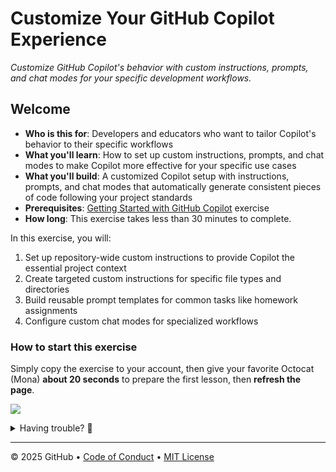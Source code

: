 # Customize Your GitHub Copilot Experience

_Customize GitHub Copilot's behavior with custom instructions, prompts, and chat modes for your specific development workflows._

## Welcome

- **Who is this for**: Developers and educators who want to tailor Copilot's behavior to their specific workflows
- **What you'll learn**: How to set up custom instructions, prompts, and chat modes to make Copilot more effective for your specific use cases
- **What you'll build**: A customized Copilot setup with instructions, prompts, and chat modes that automatically generate consistent pieces of code following your project standards
- **Prerequisites**: [Getting Started with GitHub Copilot](https://github.com/skills/getting-started-with-github-copilot) exercise
- **How long**: This exercise takes less than 30 minutes to complete.

In this exercise, you will:

1. Set up repository-wide custom instructions to provide Copilot the essential project context
1. Create targeted custom instructions for specific file types and directories
1. Build reusable prompt templates for common tasks like homework assignments
1. Configure custom chat modes for specialized workflows

### How to start this exercise

Simply copy the exercise to your account, then give your favorite Octocat (Mona) **about 20 seconds** to prepare the first lesson, then **refresh the page**.

[![](https://img.shields.io/badge/Copy%20Exercise-%E2%86%92-1f883d?style=for-the-badge&logo=github&labelColor=197935)](https://github.com/new?template_owner=skills&template_name=customize-your-github-copilot-experience&owner=%40me&name=skills-customize-your-github-copilot-experience&description=Exercise:+Customize+Your+GitHub+Copilot+Experience&visibility=public)

<details>
<summary>Having trouble? 🤷</summary><br/>

When copying the exercise, we recommend the following settings:

- For owner, choose your personal account or an organization to host the repository.

- We recommend creating a public repository, since private repositories will use Actions minutes.

If the exercise isn't ready in 20 seconds, please check the [Actions](../../actions) tab.

- Check to see if a job is running. Sometimes it simply takes a bit longer.

- If the page shows a failed job, please submit an issue. Nice, you found a bug! 🐛

</details>

---

&copy; 2025 GitHub &bull; [Code of Conduct](https://www.contributor-covenant.org/version/2/1/code_of_conduct/code_of_conduct.md) &bull; [MIT License](https://gh.io/mit)
